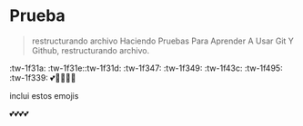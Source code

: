 # Prueba 

> restructurando archivo Haciendo Pruebas Para Aprender A Usar Git Y Github, restructurando archivo.

:tw-1f31a: :tw-1f31e::tw-1f31d: :tw-1f347: :tw-1f349: :tw-1f43c: :tw-1f495: :tw-1f339:
💕🤩👅🤗😝

inclui estos emojis

💕💕💕💕